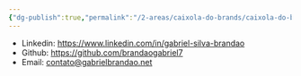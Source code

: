 ```yaml
---
{"dg-publish":true,"permalink":"/2-areas/caixola-do-brands/caixola-do-brands-contato/","title":"Contato","pinned":true,"created":"2025-06-21T21:39:08.264-03:00","updated":"2025-06-21T21:46:50.884-03:00"}
---
```


- Linkedin: https://www.linkedin.com/in/gabriel-silva-brandao
- Github: https://github.com/brandaogabriel7
- Email: contato@gabrielbrandao.net
